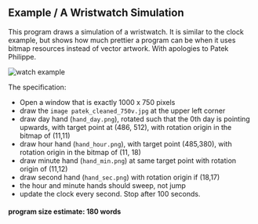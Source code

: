 ## Example / A Wristwatch Simulation

This program draws a simulation of a wristwatch. It is similar to the clock example, but shows how much prettier a program can be when it uses bitmap resources instead of vector artwork. With apologies to Patek Philippe.

![watch example](http://magicmouse.com/beads/examples/watch/watch_example_animated.gif)

The specification:

 * Open a window that is exactly 1000 x 750 pixels
 * draw the `image patek_cleaned_750v.jpg` at the upper left corner
 * draw day hand (`hand_day.png`), rotated such that the 0th day is pointing upwards, with target point at (486, 512), with rotation origin in the bitmap of (11,11)
 * draw hour hand (`hand_hour.png`), with target point (485,380), with rotation origin in the bitmap of (11, 18)
 * draw minute hand  (`hand_min.png`) at same target point with rotation origin of (11,12)
 * draw second hand (`hand_sec.png`) with rotation origin if (18,17)
 * the hour and minute hands should sweep, not jump
 * update the clock every second. Stop after 100 seconds.

 #### program size estimate: 180 words
 